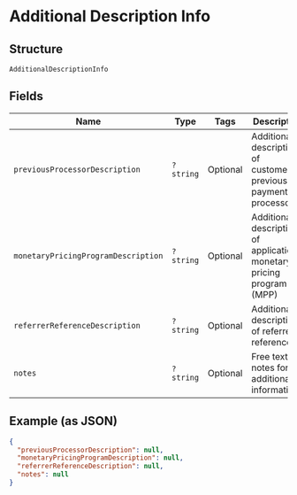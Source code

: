 
# Additional Description Info

## Structure

`AdditionalDescriptionInfo`

## Fields

| Name | Type | Tags | Description | Getter | Setter |
|  --- | --- | --- | --- | --- | --- |
| `previousProcessorDescription` | `?string` | Optional | Additional description of customer's previous payment processor | getPreviousProcessorDescription(): ?string | setPreviousProcessorDescription(?string previousProcessorDescription): void |
| `monetaryPricingProgramDescription` | `?string` | Optional | Additional description of application's monetary pricing program (MPP) | getMonetaryPricingProgramDescription(): ?string | setMonetaryPricingProgramDescription(?string monetaryPricingProgramDescription): void |
| `referrerReferenceDescription` | `?string` | Optional | Additional description of referrer reference | getReferrerReferenceDescription(): ?string | setReferrerReferenceDescription(?string referrerReferenceDescription): void |
| `notes` | `?string` | Optional | Free text notes for additional information | getNotes(): ?string | setNotes(?string notes): void |

## Example (as JSON)

```json
{
  "previousProcessorDescription": null,
  "monetaryPricingProgramDescription": null,
  "referrerReferenceDescription": null,
  "notes": null
}
```

